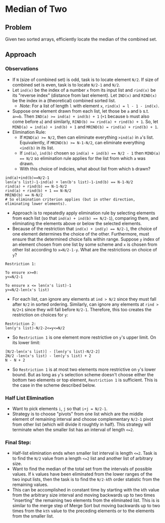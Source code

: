 # Median of Two

## Problem
Given two sorted arrays, efficiently locate the median of the combined set.

## Approach

### Observations
* If `N` (size of combined set) is odd, task is to locate element `N/2`. If size of combined set is even, task is to locate `N/2-1` and `N/2`.
* Let `ind(x)` be the index of a number `x` from its input list and `rind(x)` be its "reverse index" (distance from last element). Let `IND(x)` and `RIND(x)` be the index in a (theoretical) combined sorted list.
  * *Note*: For a list of length `l` with element `x`, `rind(x) = l - 1 - ind(x)`.
* Suppose one element drawn from each list, let those be `a` and `b`  s.t. `a>=b`. Then `IND(a) >= ind(a) + ind(b) + 1` (`+1` because `b` must also come before `a`) and similarly, `RIND(b) >= rind(a) + rind(b) + 1`. So, let `MIND(a) = ind(a) + ind(b) + 1` and `MRIND(b) = rind(a) + rind(b) + 1`.
* Elimination Rule: 
  * If `MIND(a) >= N/2`, then can eliminate everything `>ind(a)` in `a`'s list. Equivalently, if `MRIND(b) >= N-1-N/2`, can eliminate everything `<ind(b)` in its list.
  * If `ind(a)`, `ind(b)` chosen so `ind(a) + ind(b) == N/2 - 1` then `MIND(a) == N/2` so elimination rule applies for the list from which `a` was drawn.
  * With this choice of indicies, what about list from which `b` drawn?
```
ind(a)+ind(b)==N/2-1
len(a's list)-1-ind(a) + len(b's list)-1-ind(b) == N-1-N/2
rind(a) + rind(b) == N-1-N/2
rind(a) + rind(b) + 1 == N-N/2
MRIND(b) == N-N/2
# So elimination criterion applies (but in other direction, eliminating lower elements).
```
* Approach is to repeatedly apply elimination rule by selecting elements from each list (so that `ind(a) + ind(b) == N/2-1`), comparing them, and eliminating the elements above or below the selected elements.
* Because of the restriction that `ind(x) + ind(y) == N/2-1`, the choice of one element determines the choice of the other. Furthermore, must ensure that the determined choice falls within range. Suppose `y` index of an element chosen from one list by some scheme and `x` is chosen from other list according to `x=N/2-1-y`. What are the restrictions on choice of `y`?
```
Restriction 1:

To ensure x>=0:
y<=N/2-1

To ensure x <= len(x's list)-1
y>=N/2-len(x's list)
```
* For each list, can ignore any elements at `ind > N/2` since they must fall after `N/2` in sorted ordering. Similarly, can ignore any elements at `rind > N/2+1` since they will fall before `N/2-1`. Therefore, this too creates the restriction on choices for `y`:
```
Restriction 2:
len(y's list)-N/2-2<=y<=N/2
```
* So `Restriction 1` is one element more restrictive on `y`'s upper limit. On its lower limit:
```
[N/2-len(x's list)] - [len(y's list)-N/2-2]
2N/2 -len(x's list) - len(y's list) + 2
N - N + 2
```
* So `Restriction 1` is at most two elements more restrictive on `y`'s lower bound. But as long as `y`'s selection scheme doesn't choose either the bottom two elements or top element, `Restriction 1` is sufficient. This is the case in the scheme described below.

### Half List Elimination
* Want to pick elements `i`, `j` so that `i+j = N/2-1`.
* Strategy is to choose "pivots" from one list which are the middle element of remaining interval and choose complementary `N/2-1` pivot from other list (which will divide it roughtly in half). This strategy will terminate when the smaller list has an interval of length `<=2`.

### Final Step:
* Half-list elimination ends when smaller list interval is length `<=2`. Task is to find the `N/2` value from a length `<=2` list and another list of arbitrary size.
* Want to find the median of the total set from the intervals of possible values. If `k` values have been eliminated from the lower ranges of the two input lists, then the task is to find the `N/2-k`th order statistic from the remaining values.
* This can be accomplished in constant time by starting with the `k`th value from the arbitrary size interval and moving backwards up to two times "inserting" the remaining two elements from the eliminated list. This is is similar to the merge step of Merge Sort but moving backwards up to two times from the `kth` value to the preceding elements or to the elements from the smaller list.
